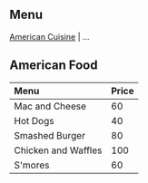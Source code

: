 ## Menu

[American Cuisine](#American-Food) | ...

## American Food
| Menu                | Price |
|:--------------------|-------|
| Mac and Cheese      | 60    |
| Hot Dogs            | 40    |
| Smashed Burger      | 80    |
| Chicken and Waffles | 100   |
| S'mores             | 60    |
